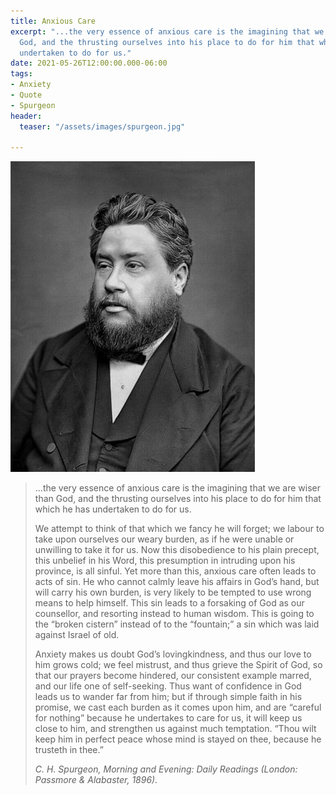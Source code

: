```yaml
---
title: Anxious Care
excerpt: "...the very essence of anxious care is the imagining that we are wiser than
  God, and the thrusting ourselves into his place to do for him that which he has
  undertaken to do for us."
date: 2021-05-26T12:00:00.000-06:00
tags:
- Anxiety
- Quote
- Spurgeon
header:
  teaser: "/assets/images/spurgeon.jpg"

---
```

![](/assets/images/spurgeon.jpg)

> ...the very essence of anxious care is the imagining that we are wiser than God, and the thrusting ourselves into his place to do for him that which he has undertaken to do for us.
>
> We attempt to think of that which we fancy he will forget; we labour to take upon ourselves our weary burden, as if he were unable or unwilling to take it for us. Now this disobedience to his plain precept, this unbelief in his Word, this presumption in intruding upon his province, is all sinful. Yet more than this, anxious care often leads to acts of sin. He who cannot calmly leave his affairs in God’s hand, but will carry his own burden, is very likely to be tempted to use wrong means to help himself. This sin leads to a forsaking of God as our counsellor, and resorting instead to human wisdom. This is going to the “broken cistern” instead of to the “fountain;” a sin which was laid against Israel of old.
>
> Anxiety makes us doubt God’s lovingkindness, and thus our love to him grows cold; we feel mistrust, and thus grieve the Spirit of God, so that our prayers become hindered, our consistent example marred, and our life one of self-seeking. Thus want of confidence in God leads us to wander far from him; but if through simple faith in his promise, we cast each burden as it comes upon him, and are “careful for nothing” because he undertakes to care for us, it will keep us close to him, and strengthen us against much temptation. “Thou wilt keep him in perfect peace whose mind is stayed on thee, because he trusteth in thee.”
>
> <cite>C. H. Spurgeon, _Morning and Evening: Daily Readings_ (London: Passmore & Alabaster, 1896).</cite>